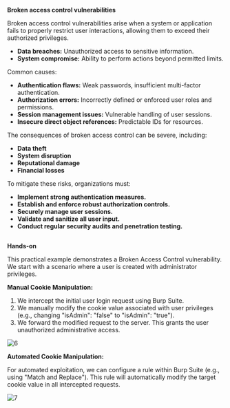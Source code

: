 **Broken access control vulnerabilities**

Broken access control vulnerabilities arise when a system or application fails to properly restrict user interactions, allowing them to exceed their authorized privileges.

* **Data breaches:** Unauthorized access to sensitive information.
* **System compromise:** Ability to perform actions beyond permitted limits.

Common causes:

* **Authentication flaws:** Weak passwords, insufficient multi-factor authentication.
* **Authorization errors:** Incorrectly defined or enforced user roles and permissions.
* **Session management issues:** Vulnerable handling of user sessions.
* **Insecure direct object references:** Predictable IDs for resources.

The consequences of broken access control can be severe, including:

* **Data theft**
* **System disruption**
* **Reputational damage**
* **Financial losses**

To mitigate these risks, organizations must:

* **Implement strong authentication measures.**
* **Establish and enforce robust authorization controls.**
* **Securely manage user sessions.**
* **Validate and sanitize all user input.**
* **Conduct regular security audits and penetration testing.**

##

**Hands-on**

This practical example demonstrates a Broken Access Control vulnerability. We start with a scenario where a user is created with administrator privileges. 

**Manual Cookie Manipulation:**

1. We intercept the initial user login request using Burp Suite. 
2. We manually modify the cookie value associated with user privileges (e.g., changing "isAdmin": "false" to "isAdmin": "true"). 
3. We forward the modified request to the server. This grants the user unauthorized administrative access.

![6](https://github.com/user-attachments/assets/b737dafc-e0c3-441c-96f8-e189a0435ad1)

**Automated Cookie Manipulation:**

For automated exploitation, we can configure a rule within Burp Suite (e.g., using "Match and Replace"). This rule will automatically modify the target cookie value in all intercepted requests. 

![7](https://github.com/user-attachments/assets/1632ac69-cea9-4821-bf44-2a6949532e39)



